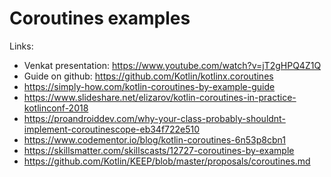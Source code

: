 # Coroutines examples

Links:
* Venkat presentation: https://www.youtube.com/watch?v=jT2gHPQ4Z1Q
* Guide on github: https://github.com/Kotlin/kotlinx.coroutines
* https://simply-how.com/kotlin-coroutines-by-example-guide
* https://www.slideshare.net/elizarov/kotlin-coroutines-in-practice-kotlinconf-2018
* https://proandroiddev.com/why-your-class-probably-shouldnt-implement-coroutinescope-eb34f722e510
* https://www.codementor.io/blog/kotlin-coroutines-6n53p8cbn1
* https://skillsmatter.com/skillscasts/12727-coroutines-by-example
* https://github.com/Kotlin/KEEP/blob/master/proposals/coroutines.md

